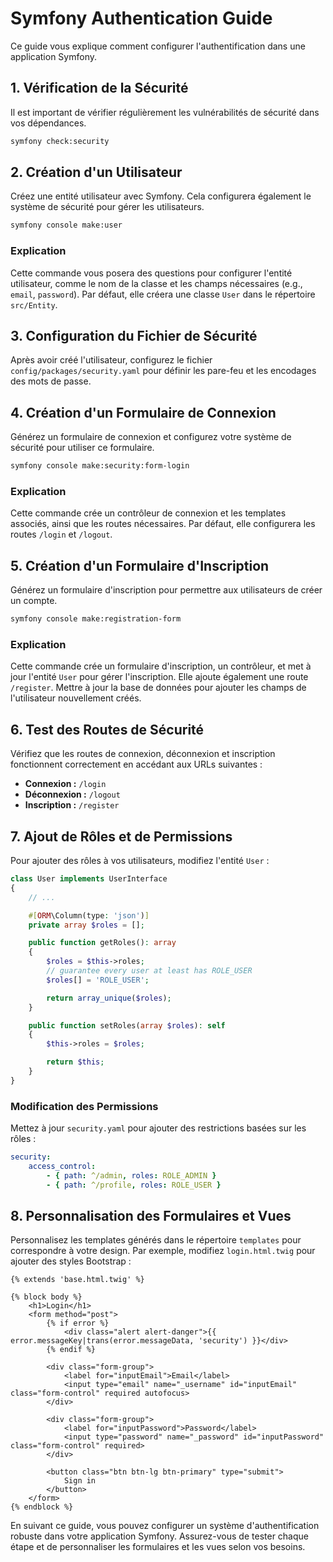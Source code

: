 # Symfony Authentication Guide

Ce guide vous explique comment configurer l'authentification dans une application Symfony.

## 1. Vérification de la Sécurité

Il est important de vérifier régulièrement les vulnérabilités de sécurité dans vos dépendances.

```bash
symfony check:security
```

## 2. Création d'un Utilisateur

Créez une entité utilisateur avec Symfony. Cela configurera également le système de sécurité pour gérer les utilisateurs.

```bash
symfony console make:user
```

### Explication

Cette commande vous posera des questions pour configurer l'entité utilisateur, comme le nom de la classe et les champs nécessaires (e.g., `email`, `password`). Par défaut, elle créera une classe `User` dans le répertoire `src/Entity`.

## 3. Configuration du Fichier de Sécurité

Après avoir créé l'utilisateur, configurez le fichier `config/packages/security.yaml` pour définir les pare-feu et les encodages des mots de passe.

## 4. Création d'un Formulaire de Connexion

Générez un formulaire de connexion et configurez votre système de sécurité pour utiliser ce formulaire.

```bash
symfony console make:security:form-login
```

### Explication

Cette commande crée un contrôleur de connexion et les templates associés, ainsi que les routes nécessaires. Par défaut, elle configurera les routes `/login` et `/logout`.

## 5. Création d'un Formulaire d'Inscription

Générez un formulaire d'inscription pour permettre aux utilisateurs de créer un compte.

```bash
symfony console make:registration-form
```

### Explication

Cette commande crée un formulaire d'inscription, un contrôleur, et met à jour l'entité `User` pour gérer l'inscription. Elle ajoute également une route `/register`.
Mettre à jour la base de données pour ajouter les champs de l'utilisateur nouvellement créés.

## 6. Test des Routes de Sécurité

Vérifiez que les routes de connexion, déconnexion et inscription fonctionnent correctement en accédant aux URLs suivantes :

-   **Connexion :** `/login`
-   **Déconnexion :** `/logout`
-   **Inscription :** `/register`

## 7. Ajout de Rôles et de Permissions

Pour ajouter des rôles à vos utilisateurs, modifiez l'entité `User` :

```php
class User implements UserInterface
{
    // ...

    #[ORM\Column(type: 'json')]
    private array $roles = [];

    public function getRoles(): array
    {
        $roles = $this->roles;
        // guarantee every user at least has ROLE_USER
        $roles[] = 'ROLE_USER';

        return array_unique($roles);
    }

    public function setRoles(array $roles): self
    {
        $this->roles = $roles;

        return $this;
    }
}
```

### Modification des Permissions

Mettez à jour `security.yaml` pour ajouter des restrictions basées sur les rôles :

```yaml
security:
    access_control:
        - { path: ^/admin, roles: ROLE_ADMIN }
        - { path: ^/profile, roles: ROLE_USER }
```

## 8. Personnalisation des Formulaires et Vues

Personnalisez les templates générés dans le répertoire `templates` pour correspondre à votre design. Par exemple, modifiez `login.html.twig` pour ajouter des styles Bootstrap :

```twig
{% extends 'base.html.twig' %}

{% block body %}
    <h1>Login</h1>
    <form method="post">
        {% if error %}
            <div class="alert alert-danger">{{ error.messageKey|trans(error.messageData, 'security') }}</div>
        {% endif %}

        <div class="form-group">
            <label for="inputEmail">Email</label>
            <input type="email" name="_username" id="inputEmail" class="form-control" required autofocus>
        </div>

        <div class="form-group">
            <label for="inputPassword">Password</label>
            <input type="password" name="_password" id="inputPassword" class="form-control" required>
        </div>

        <button class="btn btn-lg btn-primary" type="submit">
            Sign in
        </button>
    </form>
{% endblock %}
```

En suivant ce guide, vous pouvez configurer un système d'authentification robuste dans votre application Symfony. Assurez-vous de tester chaque étape et de personnaliser les formulaires et les vues selon vos besoins.

